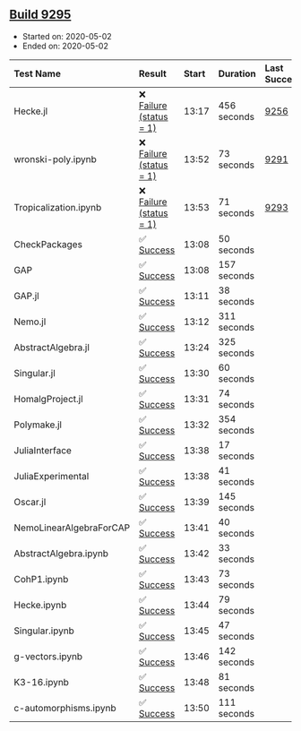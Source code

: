 ## [Build 9295](https://oscarci.mathematik.uni-kl.de/job/oscar/9295/)

* Started on: 2020-05-02
* Ended on: 2020-05-02

| Test Name    | Result | Start | Duration | Last Success | First Failure |
|:-------------|:-------|:------|:---------|:-------------|:--------------|
| Hecke.jl | ❌ [Failure (status = 1)](https://oscarci.mathematik.uni-kl.de/job/oscar/9295/artifact/logs/build-9295/Hecke.jl.log) | 13:17 | 456 seconds | [9256](https://oscarci.mathematik.uni-kl.de/job/oscar/9256/) | [9257](https://oscarci.mathematik.uni-kl.de/job/oscar/9257/) |
| wronski-poly.ipynb | ❌ [Failure (status = 1)](https://oscarci.mathematik.uni-kl.de/job/oscar/9295/artifact/logs/build-9295/wronski-poly.ipynb.log) | 13:52 | 73 seconds | [9291](https://oscarci.mathematik.uni-kl.de/job/oscar/9291/) | [9292](https://oscarci.mathematik.uni-kl.de/job/oscar/9292/) |
| Tropicalization.ipynb | ❌ [Failure (status = 1)](https://oscarci.mathematik.uni-kl.de/job/oscar/9295/artifact/logs/build-9295/Tropicalization.ipynb.log) | 13:53 | 71 seconds | [9293](https://oscarci.mathematik.uni-kl.de/job/oscar/9293/) | [9294](https://oscarci.mathematik.uni-kl.de/job/oscar/9294/) |
| CheckPackages | ✅ [Success](https://oscarci.mathematik.uni-kl.de/job/oscar/9295/artifact/logs/build-9295/CheckPackages.log) | 13:08 | 50 seconds |  |  |
| GAP | ✅ [Success](https://oscarci.mathematik.uni-kl.de/job/oscar/9295/artifact/logs/build-9295/GAP.log) | 13:08 | 157 seconds |  |  |
| GAP.jl | ✅ [Success](https://oscarci.mathematik.uni-kl.de/job/oscar/9295/artifact/logs/build-9295/GAP.jl.log) | 13:11 | 38 seconds |  |  |
| Nemo.jl | ✅ [Success](https://oscarci.mathematik.uni-kl.de/job/oscar/9295/artifact/logs/build-9295/Nemo.jl.log) | 13:12 | 311 seconds |  |  |
| AbstractAlgebra.jl | ✅ [Success](https://oscarci.mathematik.uni-kl.de/job/oscar/9295/artifact/logs/build-9295/AbstractAlgebra.jl.log) | 13:24 | 325 seconds |  |  |
| Singular.jl | ✅ [Success](https://oscarci.mathematik.uni-kl.de/job/oscar/9295/artifact/logs/build-9295/Singular.jl.log) | 13:30 | 60 seconds |  |  |
| HomalgProject.jl | ✅ [Success](https://oscarci.mathematik.uni-kl.de/job/oscar/9295/artifact/logs/build-9295/HomalgProject.jl.log) | 13:31 | 74 seconds |  |  |
| Polymake.jl | ✅ [Success](https://oscarci.mathematik.uni-kl.de/job/oscar/9295/artifact/logs/build-9295/Polymake.jl.log) | 13:32 | 354 seconds |  |  |
| JuliaInterface | ✅ [Success](https://oscarci.mathematik.uni-kl.de/job/oscar/9295/artifact/logs/build-9295/JuliaInterface.log) | 13:38 | 17 seconds |  |  |
| JuliaExperimental | ✅ [Success](https://oscarci.mathematik.uni-kl.de/job/oscar/9295/artifact/logs/build-9295/JuliaExperimental.log) | 13:38 | 41 seconds |  |  |
| Oscar.jl | ✅ [Success](https://oscarci.mathematik.uni-kl.de/job/oscar/9295/artifact/logs/build-9295/Oscar.jl.log) | 13:39 | 145 seconds |  |  |
| NemoLinearAlgebraForCAP | ✅ [Success](https://oscarci.mathematik.uni-kl.de/job/oscar/9295/artifact/logs/build-9295/NemoLinearAlgebraForCAP.log) | 13:41 | 40 seconds |  |  |
| AbstractAlgebra.ipynb | ✅ [Success](https://oscarci.mathematik.uni-kl.de/job/oscar/9295/artifact/logs/build-9295/AbstractAlgebra.ipynb.log) | 13:42 | 33 seconds |  |  |
| CohP1.ipynb | ✅ [Success](https://oscarci.mathematik.uni-kl.de/job/oscar/9295/artifact/logs/build-9295/CohP1.ipynb.log) | 13:43 | 73 seconds |  |  |
| Hecke.ipynb | ✅ [Success](https://oscarci.mathematik.uni-kl.de/job/oscar/9295/artifact/logs/build-9295/Hecke.ipynb.log) | 13:44 | 79 seconds |  |  |
| Singular.ipynb | ✅ [Success](https://oscarci.mathematik.uni-kl.de/job/oscar/9295/artifact/logs/build-9295/Singular.ipynb.log) | 13:45 | 47 seconds |  |  |
| g-vectors.ipynb | ✅ [Success](https://oscarci.mathematik.uni-kl.de/job/oscar/9295/artifact/logs/build-9295/g-vectors.ipynb.log) | 13:46 | 142 seconds |  |  |
| K3-16.ipynb | ✅ [Success](https://oscarci.mathematik.uni-kl.de/job/oscar/9295/artifact/logs/build-9295/K3-16.ipynb.log) | 13:48 | 81 seconds |  |  |
| c-automorphisms.ipynb | ✅ [Success](https://oscarci.mathematik.uni-kl.de/job/oscar/9295/artifact/logs/build-9295/c-automorphisms.ipynb.log) | 13:50 | 111 seconds |  |  |
